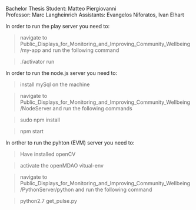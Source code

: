 Bachelor Thesis
Student: Matteo Piergiovanni	
Professor: Marc Langheinrich
Assistants: Evangelos Niforatos, Ivan Elhart


In order to run the play server you need to: 
> navigate to Public_Displays_for_Monitoring_and_Improving_Community_Wellbeing/my-app and run the following command

> ./activator run

In order to run the node.js server you need to:
> install mySql on the machine

> navigate to Public_Displays_for_Monitoring_and_Improving_Community_Wellbeing/NodeServer and run the following commands

> sudo npm install

> npm start

In orther to run the pyhton (EVM) server you need to:
> Have installed openCV

> activate the openMDAO vitual-env 

> navigate to Public_Displays_for_Monitoring_and_Improving_Community_Wellbeing/PythonServer/python and run the following command

> python2.7 get_pulse.py 


